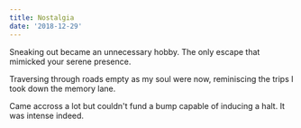 ```yaml
---
title: Nostalgia
date: '2018-12-29'
---
```


Sneaking out became
an unnecessary hobby.
The only escape that
mimicked your serene presence.

Traversing through
roads empty
as my soul were now,
reminiscing the trips
I took down the memory lane.

Came accross a lot
but couldn't fund a bump
capable of inducing a halt.
It was intense indeed.
